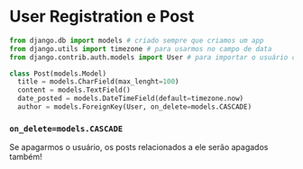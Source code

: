 # User Registration e Post

```python
from django.db import models # criado sempre que criamos um app
from django.utils import timezone # para usarmos no campo de data
from django.contrib.auth.models import User # para importar o usuário criado pelo django!

class Post(models.Model)
  title = models.CharField(max_lenght=100)
  content = models.TextField()
  date_posted = models.DateTimeField(default=timezone.now)
  author = models.ForeignKey(User, on_delete=models.CASCADE)
```

### ```on_delete=models.CASCADE```
Se apagarmos o usuário, os posts relacionados a ele serão apagados também!
